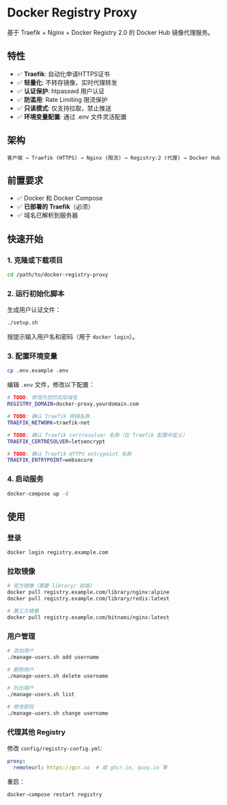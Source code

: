 # Docker Registry Proxy

基于 Traefik + Nginx + Docker Registry 2.0 的 Docker Hub 镜像代理服务。

## 特性

- ✅ **Traefik**: 自动化申请HTTPS证书
- ✅ **轻量化**: 不转存镜像，实时代理转发
- ✅ **认证保护**: htpasswd 用户认证
- ✅ **防滥用**: Rate Limiting 限流保护
- ✅ **只读模式**: 仅支持拉取，禁止推送
- ✅ **环境变量配置**: 通过 .env 文件灵活配置

## 架构

```
客户端 → Traefik (HTTPS) → Nginx (限流) → Registry:2 (代理) → Docker Hub
```

## 前置要求

- ✅ Docker 和 Docker Compose
- ✅ **已部署的 Traefik**（必须）
- ✅ 域名已解析到服务器

## 快速开始

### 1. 克隆或下载项目

```bash
cd /path/to/docker-registry-proxy
```

### 2. 运行初始化脚本

生成用户认证文件：

```bash
./setup.sh
```

按提示输入用户名和密码（用于 `docker login`）。

### 3. 配置环境变量

```bash
cp .env.example .env
```

编辑 `.env` 文件，修改以下配置：

```bash
# TODO: 修改为您的实际域名
REGISTRY_DOMAIN=docker-proxy.yourdomain.com

# TODO: 确认 Traefik 网络名称
TRAEFIK_NETWORK=traefik-net

# TODO: 确认 Traefik certresolver 名称（在 Traefik 配置中定义）
TRAEFIK_CERTRESOLVER=letsencrypt

# TODO: 确认 Traefik HTTPS entrypoint 名称
TRAEFIK_ENTRYPOINT=websecure
```

### 4. 启动服务

```bash
docker-compose up -d
```

## 使用

### 登录

```bash
docker login registry.example.com
```

### 拉取镜像

```bash
# 官方镜像（需要 library/ 前缀）
docker pull registry.example.com/library/nginx:alpine
docker pull registry.example.com/library/redis:latest

# 第三方镜像
docker pull registry.example.com/bitnami/nginx:latest
```

### 用户管理

```bash
# 添加用户
./manage-users.sh add username

# 删除用户
./manage-users.sh delete username

# 列出用户
./manage-users.sh list

# 修改密码
./manage-users.sh change username
```

### 代理其他 Registry

修改 `config/registry-config.yml`:

```yaml
proxy:
  remoteurl: https://gcr.io  # 或 ghcr.io, quay.io 等
```

重启：

```bash
docker-compose restart registry
```
